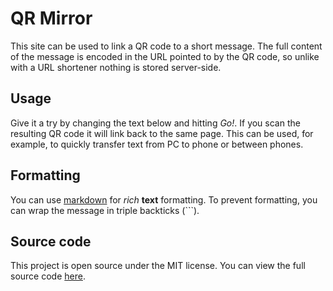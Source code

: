 # QR Mirror

This site can be used to link a QR code to a short message. The full content of the message is encoded in the URL pointed to by the QR code, so unlike with a URL shortener nothing is stored server-side.

## Usage

Give it a try by changing the text below and hitting *Go!*. If you scan the resulting QR code it will link back to the same page. This can be used, for example, to quickly transfer text from PC to phone or between phones.

## Formatting

You can use [markdown](https://www.markdownguide.org/basic-syntax/) for *rich* **text** formatting. To prevent formatting, you can wrap the message in triple backticks (```).

## Source code

This project is open source under the MIT license. You can view the full source code [here](https://gitlab.com/samflam/qrmirror.git).

